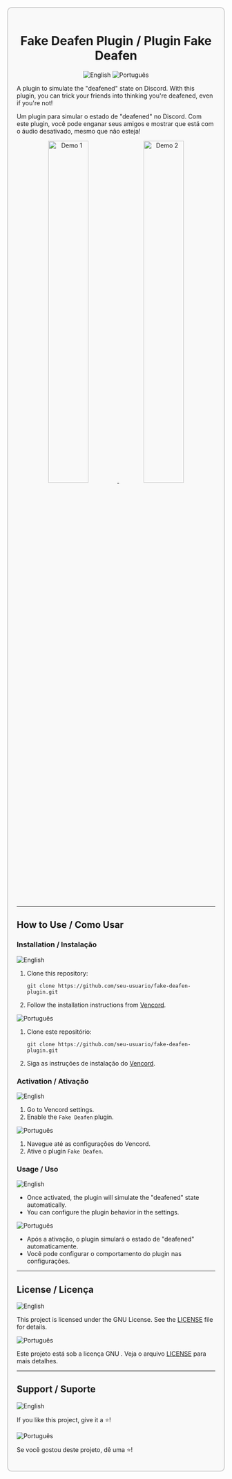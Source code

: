 <div style="border: 2px solid #ccc; padding: 20px; border-radius: 10px; background-color: #f9f9f9;">
  <h1 style="text-align: center;">Fake Deafen Plugin / Plugin Fake Deafen</h1>

  <p style="text-align: center;">
    <img src="https://img.shields.io/badge/English-🇺🇸-blue" alt="English">
    <img src="https://img.shields.io/badge/Português-🇧🇷-green" alt="Português">
  </p>

  <p>
    A plugin to simulate the "deafened" state on Discord. With this plugin, you can trick your friends into thinking you're deafened, even if you're not!
  </p>

  <p>
    Um plugin para simular o estado de "deafened" no Discord. Com este plugin, você pode enganar seus amigos e mostrar que está com o áudio desativado, mesmo que não esteja!
  </p>

  <div style="text-align: center;">
  <a href="https://github.com/user-attachments/assets/0ae6f668-94d2-45d4-a802-af94ebeaeefd" target="_blank">
    <img src="https://github.com/user-attachments/assets/0ae6f668-94d2-45d4-a802-af94ebeaeefd" alt="Demo 1" style="border-radius: 10px; display: inline-block; width: 45%; margin-right: 10px;">
  </a>
  <a href="https://github.com/user-attachments/assets/e1c23faf-4d22-4883-8811-f4f57f5567bc" target="_blank">
    <img src="https://github.com/user-attachments/assets/e1c23faf-4d22-4883-8811-f4f57f5567bc" alt="Demo 2" style="border-radius: 10px; display: inline-block; width: 45%;">
  </a>
</div>



  <hr>

  <h2>How to Use / Como Usar</h2>

  <h3>Installation / Instalação</h3>
  <p>
    <img src="https://img.shields.io/badge/English-🇺🇸-blue" alt="English">
  </p>
  <ol>
    <li>Clone this repository:
      <pre><code>git clone https://github.com/seu-usuario/fake-deafen-plugin.git</code></pre>
    </li>
    <li>Follow the installation instructions from <a href="https://github.com/Vendicated/Vencord">Vencord</a>.</li>
  </ol>

  <p>
    <img src="https://img.shields.io/badge/Português-🇧🇷-green" alt="Português">
  </p>
  <ol>
    <li>Clone este repositório:
      <pre><code>git clone https://github.com/seu-usuario/fake-deafen-plugin.git</code></pre>
    </li>
    <li>Siga as instruções de instalação do <a href="https://github.com/Vendicated/Vencord">Vencord</a>.</li>
  </ol>

  <h3>Activation / Ativação</h3>
  <p>
    <img src="https://img.shields.io/badge/English-🇺🇸-blue" alt="English">
  </p>
  <ol>
    <li>Go to Vencord settings.</li>
    <li>Enable the <code>Fake Deafen</code> plugin.</li>
  </ol>

  <p>
    <img src="https://img.shields.io/badge/Português-🇧🇷-green" alt="Português">
  </p>
  <ol>
    <li>Navegue até as configurações do Vencord.</li>
    <li>Ative o plugin <code>Fake Deafen</code>.</li>
  </ol>

  <h3>Usage / Uso</h3>
  <p>
    <img src="https://img.shields.io/badge/English-🇺🇸-blue" alt="English">
  </p>
  <ul>
    <li>Once activated, the plugin will simulate the "deafened" state automatically.</li>
    <li>You can configure the plugin behavior in the settings.</li>
  </ul>

  <p>
    <img src="https://img.shields.io/badge/Português-🇧🇷-green" alt="Português">
  </p>
  <ul>
    <li>Após a ativação, o plugin simulará o estado de "deafened" automaticamente.</li>
    <li>Você pode configurar o comportamento do plugin nas configurações.</li>
  </ul>

  <hr>

  <h2>License / Licença</h2>
  <p>
    <img src="https://img.shields.io/badge/English-🇺🇸-blue" alt="English">
  </p>
  <p>This project is licensed under the GNU License. See the <a href="LICENSE">LICENSE</a> file for details.</p>

  <p>
    <img src="https://img.shields.io/badge/Português-🇧🇷-green" alt="Português">
  </p>
  <p>Este projeto está sob a licença GNU . Veja o arquivo <a href="LICENSE">LICENSE</a> para mais detalhes.</p>

  <hr>

  <h2>Support / Suporte</h2>
  <p>
    <img src="https://img.shields.io/badge/English-🇺🇸-blue" alt="English">
  </p>
  <p>If you like this project, give it a ⭐️!</p>

  <p>
    <img src="https://img.shields.io/badge/Português-🇧🇷-green" alt="Português">
  </p>
  <p>Se você gostou deste projeto, dê uma ⭐️!</p>
</div>
